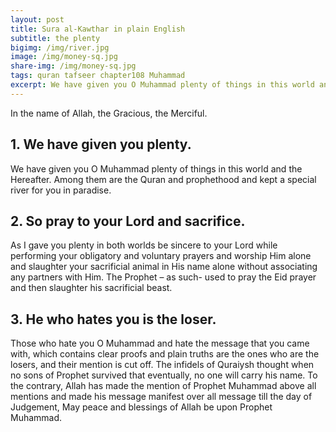 ```yaml
---
layout: post
title: Sura al-Kawthar in plain English
subtitle: the plenty
bigimg: /img/river.jpg
image: /img/money-sq.jpg
share-img: /img/money-sq.jpg
tags: quran tafseer chapter108 Muhammad
excerpt: We have given you O Muhammad plenty of things in this world and the Hereafter. Among them are the Quran and prophethood and kept a special river for you in paradise. 
---
```

In the name of Allah, the Gracious, the Merciful.
## 1. We have given you plenty.
We have given you O Muhammad plenty of things in this world and the Hereafter. Among them are the Quran and prophethood and kept a special river for you in paradise. 
## 2. So pray to your Lord and sacrifice.
As I gave you plenty in both worlds be sincere to your Lord while performing your obligatory and voluntary prayers and worship Him alone and slaughter your sacrificial animal in His name alone without associating any partners with Him. The Prophet – as such- used to pray the Eid prayer and then slaughter his sacrificial beast. 
## 3. He who hates you is the loser.
Those who hate you O Muhammad and hate the message that you came with, which contains clear proofs and plain truths are the ones who are the losers, and their mention is cut off. The infidels of Quraiysh thought when no sons of Prophet survived that eventually, no one will carry his name. To the contrary, Allah has made the mention of Prophet Muhammad above all mentions and made his message manifest over all message till the day of Judgement, May peace and blessings of Allah be upon Prophet Muhammad. 

